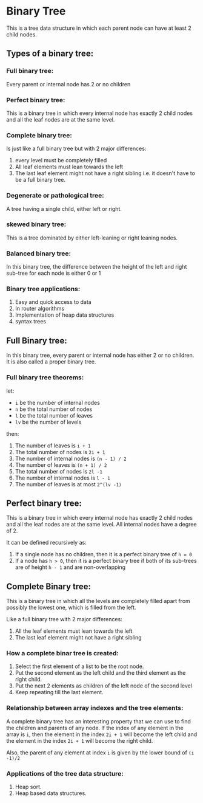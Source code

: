 # Binary Tree

This is a tree data structure in which each parent node can have at least 2 child nodes.

## Types of a binary tree:

### Full binary tree:

Every parent or internal node has 2 or no children

### Perfect binary tree:

This is a binary tree in which every internal node has exactly 2 child nodes and all the leaf nodes are at the same level.

### Complete binary tree:

Is just like a full binary tree but with 2 major differences:

1. every level must be completely filled
2. All leaf elements must lean towards the left
3. The last leaf element might not have a right sibling i.e. it doesn't have to be a full binary tree.

### Degenerate or pathological tree:

A tree having a single child, either left or right. 

### skewed binary tree:

This is a tree dominated by either left-leaning or right leaning nodes.

### Balanced binary tree:

In this binary tree, the difference between the height of the left and right sub-tree for each node is either 0 or 1

### Binary tree applications:

1. Easy and quick access to data
2. In router algorithms
3. Implementation of heap data structures
4. syntax trees

## Full Binary tree:
In this binary tree, every parent or internal node has either 2 or no children. It is also called a proper binary tree. 

### Full binary tree theorems:

let:
- `i` be the number of internal nodes
- `n` be the total number of nodes
- `l` be the total number of leaves
- `lv` be the number of levels

then:
1. The number of leaves is `i + 1`
2. The total number of nodes is `2i + 1`
3. The number of internal nodes is `(n - 1) / 2`
4. The number of leaves is `(n + 1) / 2`
5. The total number of nodes is `2l -1`
6. The number of internal  nodes is `l - 1`
7. The number of leaves is at most `2^(lv -1)`


## Perfect binary tree:

This is a binary tree in which every internal node has exactly 2 child nodes and all the leaf nodes are at the same level.
All internal nodes have a degree of 2. 

It can be defined recursively as:
1. If a single node has no children, then it is a perfect binary tree of `h = 0`
2. If a node has `h > 0`, then it is a perfect binary tree if both of its sub-trees are of height `h - 1` and are non-overlapping

## Complete Binary tree:

This is a binary tree in which all the levels are completely filled apart from possibly the lowest one, which is filled from the left.

Like a full binary tree with 2 major differences:

1. All the leaf elements must lean towards the left
2. The last leaf element might not have a right sibling

### How a complete binar tree is created:

1. Select the first element of a list to be the root node.
2. Put the second element as the left child and the third element as the right child.
3. Put the next 2 elements as children of the left node of the second level
4. Keep repeating till the last element.

### Relationship between array indexes and the tree elements:

A complete binary tree has an interesting property that we can use to find the children and parents of any node. 
If the index of any element in the array is `i`, then the element in the index `2i + 1` will become the left child and the element in the index `2i + 1` will become the right child. 

Also, the parent of any element at index `i` is given by the lower bound of `(i -1)/2`

### Applications of the tree data structure:
1. Heap sort.
2. Heap based data structures.